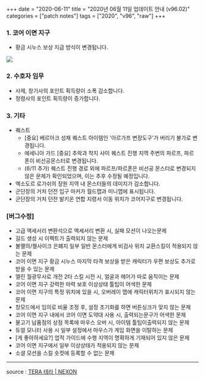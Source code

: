 +++
date = "2020-06-11"
title = "2020년 06월 11일 업데이트 안내 (v96.02)"
categories = ["patch notes"]
tags = ["2020", "v96", "raw"]
+++

### 1. 코어 이면 지구
- 황금 시누스 보상 지급 방식이 변경됩니다.

![](https://seraphinush-gaming.github.io/mysterium/images/patch-notes/v96-02_1.png)
 
### 2. 수호자 임무
- 사제, 창기사의 포인트 획득량이 소폭 감소합니다.
- 정령사의 포인트 획득량이 증가합니다.
 
### 3. 기타
- 퀘스트
  - [중요] 베르아크 성채 퀘스트 아이템인 '아르가프 변장도구'가 버리기 불가로 변경됩니다.
  - 에세니아 가드 [중요] 추락과 착지 사이 퀘스트 진행 지역 주변의 파르프, 파르폰이 비선공몬스터로 변경됩니다.
  - (6/11 추가) 퀘스트 진행 경로 외에 파르프/파르폰은 비선공 몬스터로 변경되지 않은 문제가 확인되었으며, 이는 추후 수정될 예정입니다.
- 엑소도르 로가쉬의 장원 지역 내 몬스터들의 데미지가 감소합니다.
- 군단장의 거처 던전 입구 마커가 월드맵과 미니맵에 표시됩니다.
- 군단장의 거처 던전 발키온 연합 지령서 이동 위치가 코어지구로 변경됩니다.
 
### [버그수정]
- 고급 액세서리 변환석으로 액세서리 변환 시, 실패 모션이 나오는문제
- 길드 생성 시 이펙트가 출력되지 않는 문제
- 불멸의/켈사이크 은폐지 일부 일반 몬스터에게 비검사 위치 교환스킬이 적용되지 않는 문제
- 코어 이면 지구 황금 시누스 마지막 타격 보상을 받은 캐릭터가 우편 보상도 추가로 받을 수 있는 문제
- 엘린 월광무사로 개전 2타 스킬 시전 시, 얼굴과 헤어가 따로 움직이는 문제
- 코어 이면 지구 강력한 마력 보호 이상상태 툴팁이 어색한 문제
- 코어 이면 지구의 특정 위치에 있을 시, 오버레이 맵에 캐릭터위치가 표시되지 않는 문제
- 창모드에서 임의로 비율 조정 후, 설정 초기화를 하면 버튼싱크가 맞지 않는 문제
- 코어 이면 지구 내에서 코어 이면 도약대 사용 시, 출력되는문구가 어색한 문제
- 물고기 납품점의 상점 목록에 마우스 오버 시, 아이템 툴팁이출력되지 않는 문제
- 듀얼 모니터 사용 시 일부 설정에서 마우스가 게임 화면을 이탈하는 문제
- [게 좋아하세요?] 업적 가이드에 수행 지역이 명확하게 기재되어 있지 않은 문제
- 코어 이면 지구에서 일부 이상상태가 적용되지 않는 문제
- 소셜 모션을 스킬 숏컷에 등록할 수 없는 문제

----

source : [TERA 테라 | NEXON](http://tera.nexon.com/news/update/view.aspx?n4articlesn=441)
